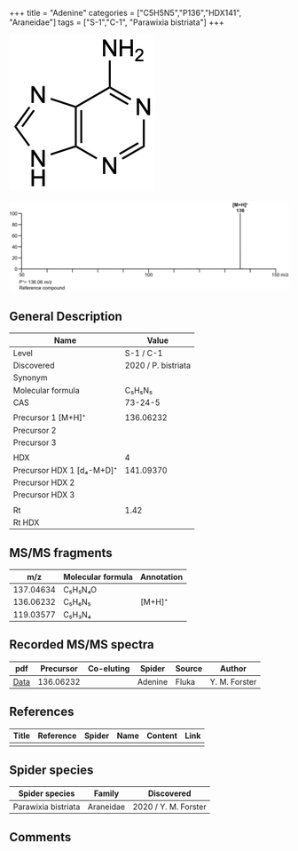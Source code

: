 +++
title = "Adenine"
categories = ["C5H5N5","P136","HDX141",
"Araneidae"]
tags = ["S-1","C-1",
"Parawixia bistriata"]
+++

![](/img/Adenine.png)

![](/img_MSMS/136_Adenine.png)

## General Description

| Name                      | Value               |
|---------------------------|---------------------|
| Level                     | S-1 / C-1                   |
| Discovered                | 2020 / P. bistriata |
| Synonym                   |                     |
| Molecular formula         | C₅H₅N₅              |
| CAS                       | 73-24-5             |
|                           |                     |
| Precursor 1 [M+H]⁺        | 136.06232           |
| Precursor 2               |                     |
| Precursor 3               |                     |
|                           |                     |
| HDX                       | 4                   |
| Precursor HDX 1 [d₄-M+D]⁺ | 141.09370           |
| Precursor HDX 2           |                     |
| Precursor HDX 3           |                     |
|                           |                     |
| Rt                        | 1.42                |
| Rt HDX                    |                     |

## MS/MS fragments

| m/z       | Molecular formula | Annotation |
|-----------|-------------------|------------|
| 137.04634 | C₅H₅N₄O           |            |
| 136.06232 | C₅H₆N₅            | [M+H]⁺     |
| 119.03577 | C₅H₃N₄            |            |

## Recorded MS/MS spectra

| pdf                               | Precursor | Co-eluting | Spider  | Source | Author        |
|-----------------------------------|-----------|------------|---------|--------|---------------|
| [Data](/pdf/136_Adenine_1-42.pdf) | 136.06232 |            | Adenine | Fluka  | Y. M. Forster |

## References

| Title | Reference | Spider | Name | Content | Link |
|-------|-----------|--------|------|---------|------|
|       |           |        |      |         |      |

## Spider species

| Spider species      | Family    | Discovered           |
|---------------------|-----------|----------------------|
| Parawixia bistriata | Araneidae | 2020 / Y. M. Forster |

## Comments
